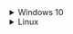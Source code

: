 <details>
  <summary>Windows 10</summary>
  
  ## To Install
  * Install [Git for Windows](https://gitforwindows.org/), accept defaults, change default text editor if desired.
  * Install [Visual Studio 2019](https://visualstudio.microsoft.com/vs/community/), check Desktop development with C++.
  * Install [MariaDB](https://mariadb.org/), use defaults, set a root password.
  * Install [Python 3](https://www.python.org/downloads/), check to add to PATH.
  * Open a PowerShell window and navigate to your chosen install directory.
  * Download the latest code and copy the configuration files:
    ```
    git clone --recursive https://github.com/topaz-next/topaz.git
    cp topaz/conf/default/* topaz/conf/
    ```
  * Edit the new `login.conf`, `map.conf`, and `search_server.conf` files in `topaz/conf/` and change `mysql_password` to the password set during MariaDB setup.
  * Back in your PowerShell window, move to `topaz/tools/` and build the database:
    ```
    cd topaz/tools
    py -3 -m pip install -r requirements.txt
    py -3 dbtool.py
    ```
  * Follow the on-screen instructions.
  * Open the `topaz` root folder in VS2019.
  * [Build the solution in VS2019.](https://github.com/topaz-next/topaz/wiki/CMake-Build-Guide)

  ## To Update
  * Open a PowerShell window and navigate to your `topaz` directory.
  * Stash any changes you've made and pull the latest code from upstream:
    ```
    git stash
    git pull
    git stash pop
    ```
    ⚠️ Pay attention! If you stashed any changes, there is a chance you will see the following:
    >CONFLICT (content): Merge conflict in _**some file**_

    ⚠️ If this happens, you need to manually edit the conflicting files before continuing.
  * Move to `topaz/tools/` and update the database:
    ```
    cd tools
    py -3 dbtool.py update
    ```
  * Open the `topaz` root folder in VS2019.
  * [Build the solution in VS2019.](https://github.com/topaz-next/topaz/wiki/CMake-Build-Guide)
</details>

<details>
  <summary>Linux</summary>
  
  ## To Install
  * Use your package manager to install the following packages or their equivalent:

    **Debian/Ubuntu:**
    ```
    sudo apt install g++-8 cmake mariadb-server libmariadbclient-dev libluajit-5.1-dev libzmq3-dev libssl-dev python3 python3-pip git
    ```
  * Run the following script to improve database security:
    ```
    sudo mysql_secure_installation
    ```
  * Download the latest code and copy the configuration files:
    ```
    git clone --recursive https://github.com/topaz-next/topaz.git
    cp topaz/conf/default/* topaz/conf/
    ```
  * Type the following to create a database user with the login _**topaz**_ and password _**password**_, and an empty database called _**tpzdb**_. Change these to improve security:
    ```
    sudo mysql -u root -p -e "CREATE USER 'topaz'@'localhost' IDENTIFIED BY 'password';CREATE DATABASE tpzdb;USE tpzdb;GRANT ALL PRIVILEGES ON tpzdb.* TO 'topaz'@'localhost';"
    ```
  * Edit the new `login.conf`, `map.conf`, and `search_server.conf` files in `topaz/conf/` and change `mysql_login`, `mysql_password`, and `mysql_database` to the information used above (_**topaz**_, _**password**_, and _**tpzdb**_).
  * In the `topaz` directory, prepare and build the executables:
    ```
    mkdir build
    cd build
    cmake ..
    make -j $(nproc)
    ```
  * Wait for the build to complete, then move to `topaz/tools/` and build the database:
    ```
    cd ../tools
    pip3 install -r requirements.txt
    python3 dbtool.py
    ```
  * Select 'Reset DB' and follow the instructions to "reset" the database.

  ## To Update
  * Open the `topaz` directory in a terminal.
  * Stash any changes you've made and pull the latest code from upstream:
    ```
    git stash
    git pull
    git stash pop
    ```
    ⚠️ Pay attention! If you stashed any changes, there is a chance you will see the following:
    >CONFLICT (content): Merge conflict in _**some file**_

    ⚠️ If this happens, you need to manually edit the conflicting files before continuing.
  * Prepare and build the executables:
    ```
    cd build
    cmake ..
    make -j $(nproc)
    ```
  * Wait for the build to complete, then move to `topaz/tools/` and update the database:
    ```
    cd ../tools
    python3 dbtool.py update
    ```
</details>

